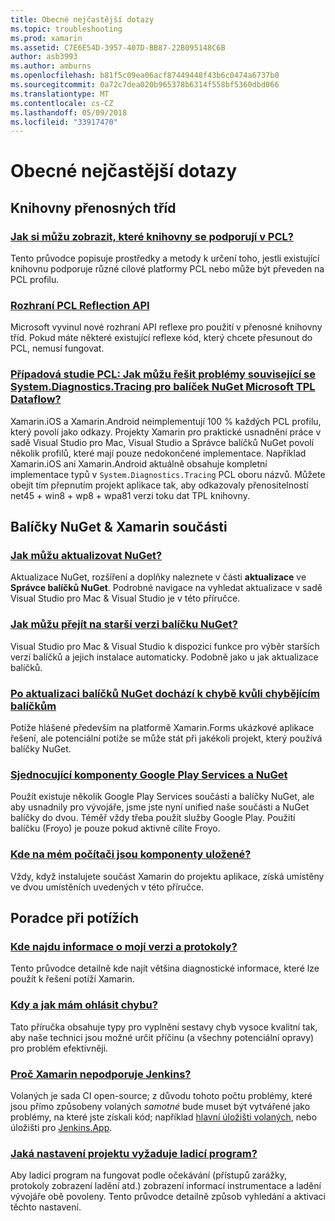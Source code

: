 ```yaml
---
title: Obecné nejčastější dotazy
ms.topic: troubleshooting
ms.prod: xamarin
ms.assetid: C7E6E54D-3957-407D-BB87-22B095148C6B
author: asb3993
ms.author: amburns
ms.openlocfilehash: b81f5c09ea06acf87449448f43b6c0474a6737b0
ms.sourcegitcommit: 0a72c7dea020b965378b6314f558bf5360dbd066
ms.translationtype: MT
ms.contentlocale: cs-CZ
ms.lasthandoff: 05/09/2018
ms.locfileid: "33917470"
---
```

# <a name="general-frequently-asked-questions"></a>Obecné nejčastější dotazy

## <a name="portable-class-libraries"></a>Knihovny přenosných tříd
### <a name="how-can-i-view-what-libraries-are-supported-in-a-pclpcl-support-librariesmd"></a>[Jak si můžu zobrazit, které knihovny se podporují v PCL?](pcl-support-libraries.md)
Tento průvodce popisuje prostředky a metody k určení toho, jestli existující knihovnu podporuje různé cílové platformy PCL nebo může být převeden na PCL profilu.

### <a name="pcl-reflection-apipcl-reflectionmd"></a>[Rozhraní PCL Reflection API](pcl-reflection.md)
Microsoft vyvinul nové rozhraní API reflexe pro použití v přenosné knihovny tříd. Pokud máte některé existující reflexe kód, který chcete přesunout do PCL, nemusí fungovat.

### <a name="pcl-case-study-how-can-i-resolve-problems-related-to-systemdiagnosticstracing-for-the-microsoft-tpl-dataflow-nuget-packagepcl-case-studymd"></a>[Případová studie PCL: Jak můžu řešit problémy související se System.Diagnostics.Tracing pro balíček NuGet Microsoft TPL Dataflow?](pcl-case-study.md)
Xamarin.iOS a Xamarin.Android neimplementují 100 % každých PCL profilu, který povolí jako odkazy. Projekty Xamarin pro praktické usnadnění práce v sadě Visual Studio pro Mac, Visual Studio a Správce balíčků NuGet povolí několik profilů, které mají pouze nedokončené implementace. Například Xamarin.iOS ani Xamarin.Android aktuálně obsahuje kompletní implementace typů v `System.Diagnostics.Tracing` PCL oboru názvů. Můžete obejít tím přepnutím projekt aplikace tak, aby odkazovaly přenositelností net45 + win8 + wp8 + wpa81 verzi toku dat TPL knihovny.

## <a name="nuget-packages--xamarin-components"></a>Balíčky NuGet & Xamarin součásti
### <a name="how-can-i-update-nugetnuget-updatemd"></a>[Jak můžu aktualizovat NuGet?](nuget-update.md)
Aktualizace NuGet, rozšíření a doplňky naleznete v části **aktualizace** ve **Správce balíčků NuGet**. Podrobné navigace na vyhledat aktualizace v sadě Visual Studio pro Mac & Visual Studio je v této příručce.

### <a name="how-do-i-downgrade-a-nuget-packagenuget-package-downgrademd"></a>[Jak můžu přejít na starší verzi balíčku NuGet?](nuget-package-downgrade.md)
Visual Studio pro Mac & Visual Studio k dispozici funkce pro výběr starších verzí balíčků a jejich instalace automaticky. Podobně jako u jak aktualizace balíčků.

### <a name="missing-packages-error-after-updating-nuget-packagesnuget-packages-missingmd"></a>[Po aktualizaci balíčků NuGet dochází k chybě kvůli chybějícím balíčkům](nuget-packages-missing.md)
Potíže hlášené především na platformě Xamarin.Forms ukázkové aplikace řešení, ale potenciální potíže se může stát při jakékoli projekt, který používá balíčky NuGet.

### <a name="unifying-google-play-services-components-and-nugetgps-components-nugetmd"></a>[Sjednocující komponenty Google Play Services a NuGet](gps-components-nuget.md)
Použít existuje několik Google Play Services součásti a balíčky NuGet, ale aby usnadnily pro vývojáře, jsme jste nyní unified naše součásti a NuGet balíčky do dvou. Téměř vždy třeba použít služby Google Play. Použití balíčku (Froyo) je pouze pokud aktivně cílíte Froyo.

### <a name="where-are-the-components-stored-on-my-machinecomponent-storagemd"></a>[Kde na mém počítači jsou komponenty uložené?](component-storage.md)
Vždy, když instalujete součást Xamarin do projektu aplikace, získá umístěny ve dvou umístěních uvedených v této příručce.


## <a name="troubleshooting"></a>Poradce při potížích
### <a name="where-can-i-find-my-version-information-and-logsversion-logsmd"></a>[Kde najdu informace o mojí verzi a protokoly?](version-logs.md)
Tento průvodce detailně kde najít většina diagnostické informace, které lze použít k řešení potíží Xamarin.

### <a name="when-and-how-should-i-file-a-bug-reporthowto-file-bugmd"></a>[Kdy a jak mám ohlásit chybu?](howto-file-bug.md)
Tato příručka obsahuje typy pro vyplnění sestavy chyb vysoce kvalitní tak, aby naše technici jsou možné určit příčinu (a všechny potenciální opravy) pro problém efektivněji.

### <a name="why-isnt-jenkins-supported-by-xamarinxamarin-jenkinsmd"></a>[Proč Xamarin nepodporuje Jenkins?](xamarin-jenkins.md)
Volaných je sada CI open-source; z důvodu tohoto počtu problémy, které jsou přímo způsobeny volaných *samotné* bude muset být vytvářené jako problémy, na které jste získali kód; například [hlavní úložišti volaných](https://github.com/jenkinsci/jenkins), nebo úložišti pro [ Jenkins.App](https://github.com/stisti/jenkins-app).

### <a name="what-project-settings-are-required-for-the-debuggerdebugger-settingsmd"></a>[Jaká nastavení projektu vyžaduje ladicí program?](debugger-settings.md)
Aby ladicí program na fungovat podle očekávání (přístupů zarážky, protokoly zobrazení ladění atd.) zobrazení informací instrumentace a ladění vývojáře obě povoleny. Tento průvodce detailně způsob vyhledání a aktivaci těchto nastavení.

